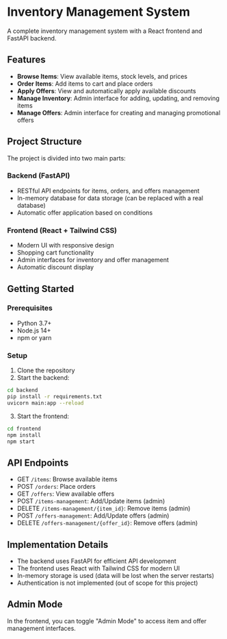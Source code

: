 # Inventory Management System

A complete inventory management system with a React frontend and FastAPI backend.

## Features

- **Browse Items**: View available items, stock levels, and prices
- **Order Items**: Add items to cart and place orders
- **Apply Offers**: View and automatically apply available discounts
- **Manage Inventory**: Admin interface for adding, updating, and removing items
- **Manage Offers**: Admin interface for creating and managing promotional offers

## Project Structure

The project is divided into two main parts:

### Backend (FastAPI)

- RESTful API endpoints for items, orders, and offers management
- In-memory database for data storage (can be replaced with a real database)
- Automatic offer application based on conditions

### Frontend (React + Tailwind CSS)

- Modern UI with responsive design
- Shopping cart functionality
- Admin interfaces for inventory and offer management
- Automatic discount display

## Getting Started

### Prerequisites

- Python 3.7+
- Node.js 14+
- npm or yarn

### Setup

1. Clone the repository
2. Start the backend:

```bash
cd backend
pip install -r requirements.txt
uvicorn main:app --reload
```

3. Start the frontend:

```bash
cd frontend
npm install
npm start
```

## API Endpoints

- GET `/items`: Browse available items
- POST `/orders`: Place orders
- GET `/offers`: View available offers
- POST `/items-management`: Add/Update items (admin)
- DELETE `/items-management/{item_id}`: Remove items (admin)
- POST `/offers-management`: Add/Update offers (admin)
- DELETE `/offers-management/{offer_id}`: Remove offers (admin)

## Implementation Details

- The backend uses FastAPI for efficient API development
- The frontend uses React with Tailwind CSS for modern UI
- In-memory storage is used (data will be lost when the server restarts)
- Authentication is not implemented (out of scope for this project)

## Admin Mode

In the frontend, you can toggle "Admin Mode" to access item and offer management interfaces.
